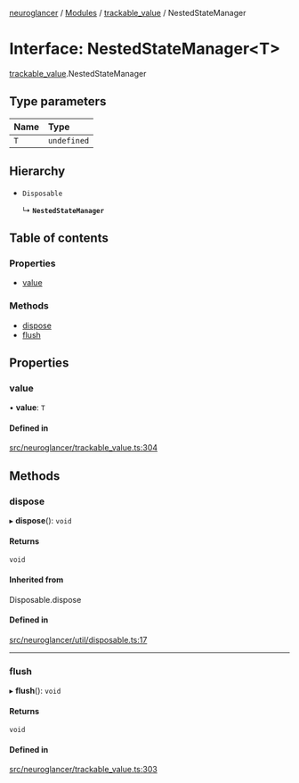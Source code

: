[neuroglancer](../README.md) / [Modules](../modules.md) / [trackable\_value](../modules/trackable_value.md) / NestedStateManager

# Interface: NestedStateManager<T\>

[trackable_value](../modules/trackable_value.md).NestedStateManager

## Type parameters

| Name | Type |
| :------ | :------ |
| `T` | `undefined` |

## Hierarchy

- `Disposable`

  ↳ **`NestedStateManager`**

## Table of contents

### Properties

- [value](trackable_value.NestedStateManager.md#value)

### Methods

- [dispose](trackable_value.NestedStateManager.md#dispose)
- [flush](trackable_value.NestedStateManager.md#flush)

## Properties

### value

• **value**: `T`

#### Defined in

[src/neuroglancer/trackable_value.ts:304](https://github.com/ActiveBrainAtlas2/neuroglancer/blob/958d23e0/src/neuroglancer/trackable_value.ts#L304)

## Methods

### dispose

▸ **dispose**(): `void`

#### Returns

`void`

#### Inherited from

Disposable.dispose

#### Defined in

[src/neuroglancer/util/disposable.ts:17](https://github.com/ActiveBrainAtlas2/neuroglancer/blob/958d23e0/src/neuroglancer/util/disposable.ts#L17)

___

### flush

▸ **flush**(): `void`

#### Returns

`void`

#### Defined in

[src/neuroglancer/trackable_value.ts:303](https://github.com/ActiveBrainAtlas2/neuroglancer/blob/958d23e0/src/neuroglancer/trackable_value.ts#L303)
